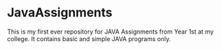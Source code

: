 # JavaAssignments
This is my first ever repository for JAVA Assignments from Year 1st at my college.
It contains basic and simple JAVA programs only.

